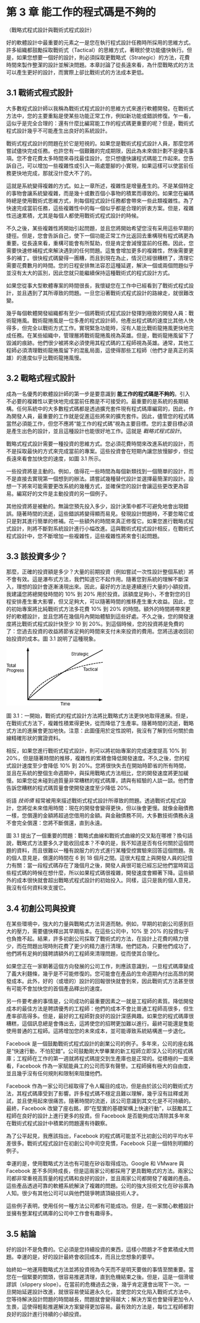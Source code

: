 # 第 3 章 能工作的程式碼是不夠的
（戰略式程式設計與戰術式程式設計）

好的軟體設計中最重要的元素之一是您在執行程式設計任務時所採用的思維方式。許多組織都鼓勵採取戰術式（Tactical）的思維方式，著眼於使功能儘快執行。但是，如果您想要一個好的設計，則必須採取更戰略式（Strategic）的方法，花費時間來製作整潔的設計並解決問題。本章討論了從長遠來看，為什麼戰略式的方法可以產生更好的設計，而實際上卻比戰術式的方法成本更低。

## 3.1 戰術式程式設計

大多數程式設計師以我稱為戰術式程式設計的思維方式來進行軟體開發。在戰術式方法中，您的主要重點是使某些功能正常工作，例如新功能或錯誤修復。乍一看，這似乎是完全合理的：還有什麼比編寫能工作的程式碼更重要的呢？但是，戰術式程式設計幾乎不可能產生出良好的系統設計。

戰術式程式設計的問題在於它是短視的。如果您是戰術式程式設計人員，那麼您將嘗試儘快完成任務。也許您有一個艱難的完成期限，因此為未來做計劃不是優先事項。您不會花費太多時間來尋找最佳設計。您只想儘快讓程式碼能工作起來。您告訴自己，可以增加一些複雜性或引入一兩處蹩腳的小實現，如果這樣可以使當前任務更快地完成，那就沒什麼大不了的。

這就是系統變得複雜的方式。如上一章所述，複雜性是增量產生的。不是某個特定的事物會讓系統變複雜，而是幾十或數百個小事物的積累而導致的。如果您在編碼時總是使用戰術式思維方式，則每個程式設計任務都會帶來一些此類複雜性。為了快速完成當前任務，這些複雜性中的每一個似乎都是合理的折衷方案。但是，複雜性迅速累積，尤其是每個人都使用戰術式程式設計的時候。

不久之後，某些複雜性將開始引起問題，並且您將開始希望您沒有采用這些早期的捷徑。但是，您會告訴自己，使下一個功能正常工作比返回去重構現有程式碼更為重要。從長遠來看，重構可能會有所幫助，但是肯定會減慢當前的任務。因此，您需要快速修補程式來解決遇到的任何問題。這隻會增加更多的複雜性，然後需要更多的補丁。很快程式碼變得一團糟，而且到現在為止，情況已經很糟糕了，清理它需要花費數月的時間。您的日程安排無法容忍這種延遲，解決一個或兩個問題似乎並沒有太大的區別，因此您就只能繼續保持這種戰術式的程式設計方式。

如果您從事大型軟體專案的時間很長，我懷疑您在工作中已經看到了戰術式程式設計，並且遇到了其所導致的問題。一旦您沿著戰術式程式設計的路線走，就很難改變。

幾乎每個軟體開發組織都有至少一個將戰術式程式設計發揮到極致的開發人員：戰術龍捲風。戰術龍捲風是一位多產的程式設計師，他產出程式碼的速度比其他人快得多，但完全以戰術方式工作。實現緊急功能時，沒有人能比戰術龍捲風更快地完成任務。在某些組織中，管理層將戰術龍捲風視為英雄。但是，戰術龍捲風留下了毀滅的痕跡。他們很少被將來必須使用其程式碼的工程師視為英雄。通常，其他工程師必須清理戰術龍捲風留下的混亂局面，這使得那些工程師（他們才是真正的英雄）的進度似乎比戰術龍捲風慢。

## 3.2 戰略式程式設計

成為一名優秀的軟體設計師的第一步是要意識到 **能工作的程式碼是不夠的**。引入不必要的複雜性以更快地完成當前任務是不可接受的。最重要的是系統的長期結構。任何系統中的大多數程式碼都是透過擴充套件現有程式碼庫編寫的，因此，作為開發人員，最重要的工作就是促進這些將來的擴充套件。因此，儘管您的程式碼當然必須能工作，但您不應將“能工作的程式碼”視為主要目標。您的主要目標必須是產生出色的設計，並且這種設計也能很好地工作。這就是 *戰略式程式設計*。

戰略式程式設計需要一種投資的思維方式。您必須花費時間來改進系統的設計，而不是採取最快的方式來完成當前的專案。這些投資會在短期內讓您放慢腳步，但從長遠來看會加快您的速度，如圖 3.1 所示。

一些投資將是主動的。例如，值得花一些時間為每個新類找到一個簡單的設計，而不是直接去實現第一個想到的辦法。請嘗試幾種替代設計並選擇最簡潔的設計。設想一下將來可能需要更改系統的幾種方式，並確保您的設計會讓這些更改更為容易。編寫好的文件是主動投資的另一個例子。

其他投資將是被動的。無論您預先投入多少，設計決策中都不可避免地會出現錯誤。隨著時間的流逝，這些錯誤將變得顯而易見。發現設計問題時，不要忽略它或只是對其進行簡單的修補。花一些額外的時間來真正修復它。如果您進行戰略式程式設計，則將不斷對系統設計進行小幅改進。這與戰術式程式設計相反，在戰術式程式設計中，您不斷增加一些複雜性，這些複雜性將來會引起問題。

## 3.3 該投資多少？

那麼，正確的投資額是多少？大量的前期投資（例如嘗試一次性設計整個系統）將不會有效。這是瀑布式方法，我們知道它不起作用。隨著您對系統的理解不斷深入，理想的設計會逐漸湧現出來。因此，最好的方法是連續進行大量的小額投資 ​​。我建議您將總開發時間的 10% 到 20% 用於投資。該額度足夠小，不會對您的日程安排產生重大影響，但又足夠大，可以隨著時間的推移產生重大收益。因此，您的初始專案將比純戰術式方法多花費 10% 到 20% 的時間。額外的時間將帶來更好的軟體設計，並且您將在幾個月內開始體驗到這些好處。不久之後，您的開發速度將比戰術式程式設計快至少 10 到 20%。到這個時候，您的投資將是免費的了：您過去投資的收益將節省足夠的時間來支付未來投資的費用。您將迅速收回初始投資的成本。圖 3.1 說明了這種現象。

![](../figures/00011.jpeg)

圖 3.1：一開始，戰術式的程式設計方法將比戰略式方法更快地取得進展。但是，在戰術式方法下，複雜性積累得更快，從而降低了生產率。隨著時間的流逝，戰略式方法的進展會更加地快。注意：此圖僅用於定性說明，我沒有了解到任何關於曲線精確形狀的實證資料。

相反，如果您進行戰術式程式設計，則可以將初始專案的完成速度提高 10% 到 20%，但是隨著時間的推移，複雜性的累積會降低開發速度。不久之後，您的程式設計速度至少會降低 10% 到 20%。您將很快失去在開始時節省的所有時間，並且在系統的整個生命週期中，與採用戰略式方法相比，您的開發速度將更加緩慢。如果您從未碰到過質量非常糟糕的程式碼庫，請與有經驗的人談一談。他們會告訴您糟糕的程式碼質量會使開發速度至少降低 20%。

術語 *技術債* 經常被用來描述戰術式程式設計所導致的問題。透過戰術式程式設計，您將從未來借用時間：現在的開發會變得更快，但以後會更慢。就像金融債務一樣，您償還的金額將超過您借用的金額。與金融債務不同，大多數技術債務永遠不會完全償還：您將不斷償還，直到永遠。

圖 3.1 提出了一個重要的問題：戰略式曲線和戰術式曲線的交叉點在哪裡？換句話說，戰略式方法要多久才能收回成本？不幸的是，我不知道是否有任何關於這個問題的資料，而且很難以一種有說服力的方式進行某種受控實驗來回答這個問題。我的個人意見是，償還的時間在 6 到 18 個月之間。這很大程度上與開發人員的記憶力有關：當一段程式碼存在了幾個月之後，開發人員很可能已經忘記他們當時寫這些程式碼的時候在想什麼，所以如果程式碼很複雜，開發速度會顯著下降。這些額外的成本很快就會超出戰略式程式設計的初始投入。同樣，這只是我的個人意見，我沒有任何資料來支援它。

## 3.4 初創公司與投資

在某些環境中，強大的力量與戰略式方法背道而馳。例如，早期的初創公司感到巨大的壓力，需要儘快釋出其早期版本。在這些公司中，10% 至 20% 的投資似乎也負擔不起。結果，許多初創公司採取了戰術式的方法，在設計上花費的精力很少，而在問題出現時則花費了更少的精力進行清理。他們認為，只要他們成功了，他們將有足夠的錢聘請額外的工程師來清理問題，從而使其合理化。

如果您正在一家朝著這個方向發展的公司工作，則應該意識到，一旦程式碼庫變成了義大利麵條，幾乎是不可能修復的。您可能會在產品的生命週期內付出高昂的開發成本。此外，好的（或壞的）設計的回報很快就會到來，因此戰術式方法甚至很有可能不會加快您的首個產品釋出的速度。

另一件要考慮的事情是，公司成功的最重要因素之一就是工程師的素質。降低開發成本的最佳方法是聘請優秀的工程師：他們的成本不會比普通工程師高很多，但生產率卻高得多。但是，最好的工程師對良好的設計深感興趣。如果您的程式碼庫很糟糕，這個訊息總是會傳出去，這將使您的招聘更加難以進行。最終可能還是隻能使用普通的工程師。這將增加您的未來成本，並可能導致系統結構進一步退化。

Facebook 是一個鼓勵戰術式程式設計的創業公司的例子。多年來，公司的座右銘是“快速行動，不怕犯錯”。公司鼓勵剛大學畢業的新工程師立即深入公司的程式碼庫；工程師在工作的第一週就將程式碼提交到生產庫也是正常的。從積極的一面來看，Facebook 作為一家賦能員工的公司而享有聲譽。工程師擁有極大的自由度，並且幾乎沒有任何規則和限制來阻擋他們。

Facebook 作為一家公司已經取得了令人矚目的成功，但是由於該公司的戰術式方法，其程式碼庫受到了影響。許多程式碼不穩定且難以理解，幾乎沒有註釋或測試，並且使用起來很痛苦。隨著時間的流逝，該公司意識到其文化是不可持續的。最終，Facebook 改變了座右銘，即“在堅實的基礎架構上快速行動”，以鼓勵其工程師在良好的設計上進行更多的投資。但 Facebook 是否能夠成功清除其多年來在戰術式程式設計中積累的問題還有待觀察。

為了公平起見，我應該指出，Facebook 的程式碼可能並不比初創公司的平均水平差很多。戰術式程式設計在初創公司中司空見慣，Facebook 只是一個特別明顯的例子。

幸運的是，使用戰略式方法也有可能在矽谷取得成功。Google 和 VMware 與 Facebook 差不多同時成長，但是這兩家公司都採用了更具戰略式的方法。兩家公司都非常重視高質量的程式碼和良好的設計，並且兩家公司都開發了複雜的產品，這些產品透過可靠的軟體系統解決了複雜的問題。公司的強大技術文化在矽谷廣為人知。很少有其他公司可以與他們競爭聘請頂級技術人才。

這些例子表明，使用任何一種方法公司都有可能成功。但是，在一家關心軟體設計並擁有整潔程式碼庫的公司中工作會有趣得多。

## 3.5 結論

好的設計不是免費的。它必須是您持續投資的東西，這樣小問題才不會累積成大問題。幸運的是，好的設計最終會收回成本，而且比您想象的要早。

始終如一地運用戰略式方法並將投資視為今天而不是明天要做的事情至關重要。當您在一個緊要的關頭，很容易推遲清理，直到危機結束之後。但是，這是一個滑坡謬誤（slippery slope）。在當前的危機過去之後，幾乎肯定還會出現下一次。一旦開始延遲設計改進，就很容易使延遲永久化，並使您的文化陷入戰術式方法中。您等待解決設計問題的時間越長，問題就會變得越大；解決方案也會變得更加令人生畏，這使得輕鬆推遲解決方案變得更加容易。最有效的方法是，每位工程師都對良好的設計進行持續的小額投資。